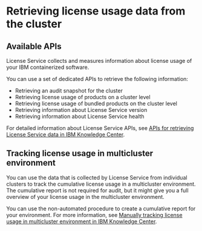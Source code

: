 # Retrieving license usage data from the cluster

## Available APIs

License Service collects and measures information about license usage of your IBM containerized software.

You can use a set of dedicated APIs to retrieve the following information:
- Retrieving an audit snapshot for the cluster
- Retrieving license usage of products on a cluster level
- Retrieving license usage of bundled products on the cluster level
- Retrieving information about License Service version
- Retrieving information about License Service health

For detailed information about License Service APIs, see [APIs for retrieving License Service data in IBM Knowledge Center](https://www.ibm.com/support/knowledgecenter/SSHKN6/license-service/1.x.x/retrieving.html).

## Tracking license usage in multicluster environment

You can use the data that is collected by License Service from individual clusters to track the cumulative license usage in a multicluster environment. The cumulative report is not required for audit, but it might give you a full overview of your license usage in the multicluster environment.

You can use the non-automated procedure to create a cumulative report for your environment. For more information, see [Manually tracking license usage in multicluster environment in IBM Knowledge Center](https://www.ibm.com/support/knowledgecenter/SSHKN6/license-service/1.x.x/multicluster.html).